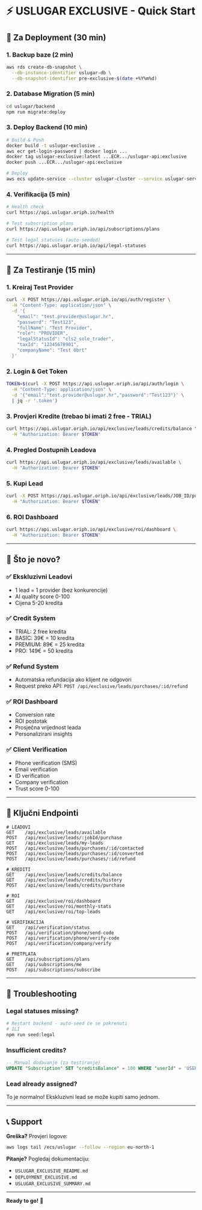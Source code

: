 # ⚡ USLUGAR EXCLUSIVE - Quick Start

## 🚀 Za Deployment (30 min)

### 1. Backup baze (2 min)
```bash
aws rds create-db-snapshot \
  --db-instance-identifier uslugar-db \
  --db-snapshot-identifier pre-exclusive-$(date +%Y%m%d)
```

### 2. Database Migration (5 min)
```bash
cd uslugar/backend
npm run migrate:deploy
```

### 3. Deploy Backend (10 min)
```bash
# Build & Push
docker build -t uslugar-exclusive .
aws ecr get-login-password | docker login ...
docker tag uslugar-exclusive:latest ...ECR.../uslugar-api:exclusive
docker push ...ECR.../uslugar-api:exclusive

# Deploy
aws ecs update-service --cluster uslugar-cluster --service uslugar-service --force-new-deployment
```

### 4. Verifikacija (5 min)
```bash
# Health check
curl https://api.uslugar.oriph.io/health

# Test subscription plans
curl https://api.uslugar.oriph.io/api/subscriptions/plans

# Test legal statuses (auto-seeded)
curl https://api.uslugar.oriph.io/api/legal-statuses
```

---

## 🧪 Za Testiranje (15 min)

### 1. Kreiraj Test Provider
```bash
curl -X POST https://api.uslugar.oriph.io/api/auth/register \
  -H "Content-Type: application/json" \
  -d '{
    "email": "test.provider@uslugar.hr",
    "password": "Test123",
    "fullName": "Test Provider",
    "role": "PROVIDER",
    "legalStatusId": "cls2_sole_trader",
    "taxId": "12345678901",
    "companyName": "Test Obrt"
  }'
```

### 2. Login & Get Token
```bash
TOKEN=$(curl -X POST https://api.uslugar.oriph.io/api/auth/login \
  -H "Content-Type: application/json" \
  -d '{"email":"test.provider@uslugar.hr","password":"Test123"}' \
  | jq -r '.token')
```

### 3. Provjeri Kredite (trebao bi imati 2 free - TRIAL)
```bash
curl https://api.uslugar.oriph.io/api/exclusive/leads/credits/balance \
  -H "Authorization: Bearer $TOKEN"
```

### 4. Pregled Dostupnih Leadova
```bash
curl https://api.uslugar.oriph.io/api/exclusive/leads/available \
  -H "Authorization: Bearer $TOKEN"
```

### 5. Kupi Lead
```bash
curl -X POST https://api.uslugar.oriph.io/api/exclusive/leads/JOB_ID/purchase \
  -H "Authorization: Bearer $TOKEN"
```

### 6. ROI Dashboard
```bash
curl https://api.uslugar.oriph.io/api/exclusive/roi/dashboard \
  -H "Authorization: Bearer $TOKEN"
```

---

## 📱 Što je novo?

### ✅ Ekskluzivni Leadovi
- 1 lead = 1 provider (bez konkurencije)
- AI quality score 0-100
- Cijena 5-20 kredita

### ✅ Credit System
- TRIAL: 2 free kredita
- BASIC: 39€ = 10 kredita
- PREMIUM: 89€ = 25 kredita
- PRO: 149€ = 50 kredita

### ✅ Refund System
- Automatska refundacija ako klijent ne odgovori
- Request preko API: `POST /api/exclusive/leads/purchases/:id/refund`

### ✅ ROI Dashboard
- Conversion rate
- ROI postotak
- Prosječna vrijednost leada
- Personalizirani insights

### ✅ Client Verification
- Phone verification (SMS)
- Email verification
- ID verification
- Company verification
- Trust score 0-100

---

## 🔑 Ključni Endpointi

```
# LEADOVI
GET    /api/exclusive/leads/available
POST   /api/exclusive/leads/:jobId/purchase
GET    /api/exclusive/leads/my-leads
POST   /api/exclusive/leads/purchases/:id/contacted
POST   /api/exclusive/leads/purchases/:id/converted
POST   /api/exclusive/leads/purchases/:id/refund

# KREDITI
GET    /api/exclusive/leads/credits/balance
GET    /api/exclusive/leads/credits/history
POST   /api/exclusive/leads/credits/purchase

# ROI
GET    /api/exclusive/roi/dashboard
GET    /api/exclusive/roi/monthly-stats
GET    /api/exclusive/roi/top-leads

# VERIFIKACIJA
GET    /api/verification/status
POST   /api/verification/phone/send-code
POST   /api/verification/phone/verify-code
POST   /api/verification/company/verify

# PRETPLATA
GET    /api/subscriptions/plans
GET    /api/subscriptions/me
POST   /api/subscriptions/subscribe
```

---

## 🐛 Troubleshooting

### Legal statuses missing?
```bash
# Restart backend - auto-seed će se pokrenuti
# ILI
npm run seed:legal
```

### Insufficient credits?
```sql
-- Manual dodavanje (za testiranje)
UPDATE "Subscription" SET "creditsBalance" = 100 WHERE "userId" = 'USER_ID';
```

### Lead already assigned?
To je normalno! Ekskluzivni lead se može kupiti samo jednom.

---

## 📞 Support

**Greška?** Provjeri logove:
```bash
aws logs tail /ecs/uslugar --follow --region eu-north-1
```

**Pitanje?** Pogledaj dokumentaciju:
- `USLUGAR_EXCLUSIVE_README.md`
- `DEPLOYMENT_EXCLUSIVE.md`
- `USLUGAR_EXCLUSIVE_SUMMARY.md`

---

**Ready to go!** 🚀

